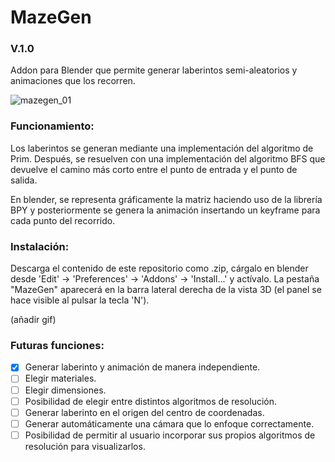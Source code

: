# MazeGen
### V.1.0
Addon para Blender que permite generar laberintos semi-aleatorios y animaciones que los recorren.

![mazegen_01](https://user-images.githubusercontent.com/92323990/171994106-5b812e5e-2171-4ee9-be7f-cb91866f95e1.gif)

### Funcionamiento:
Los laberintos se generan mediante una implementación del algoritmo de Prim. Después, se resuelven con una implementación del algoritmo BFS que devuelve el camino más corto entre el punto de entrada y el punto de salida. 

En blender, se representa gráficamente la matriz haciendo uso de la librería BPY y posteriormente se genera la animación insertando un keyframe para cada punto del recorrido. 

### Instalación:
Descarga el contenido de este repositorio como .zip, cárgalo en blender desde 'Edit' -> 'Preferences' -> 'Addons' -> 'Install...' y actívalo. La pestaña "MazeGen" aparecerá en la barra lateral derecha de la vista 3D (el panel se hace visible al pulsar la tecla 'N').

(añadir gif)

### Futuras funciones:
- [x] Generar laberinto y animación de manera independiente.
- [ ] Elegir materiales.
- [ ] Elegir dimensiones.
- [ ] Posibilidad de elegir entre distintos algoritmos de resolución. 
- [ ] Generar laberinto en el origen del centro de coordenadas.
- [ ] Generar automáticamente una cámara que lo enfoque correctamente.
- [ ] Posibilidad de permitir al usuario incorporar sus propios algoritmos de resolución para visualizarlos.
